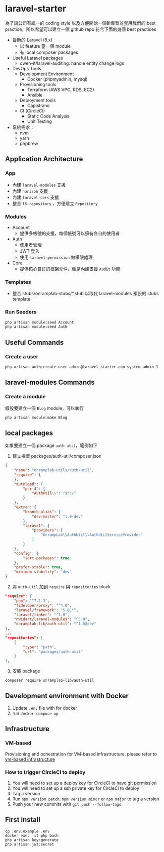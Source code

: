 # laravel-starter

為了讓公司有統一的 coding style 以及方便開始一個新專案並套用我們的 best practice，所以希望可以建立一個 github repo 符合下面的幾個 best practices

* 最新的 Laravel (8.x)
  * 以 feature 當一個 module
  * 有 local composer packages
* Useful Laravel packages
  * owen-it/laravel-auditing: handle entity change logs
* DevOps Tools
  * Development Environment
    * Docker (phpmyadmin, mysql)
  * Provisioning tools
    * Terraform (AWS VPC, RDS, EC2)
    * Ansible
  * Deployment tools
    * Capistrano
  * CI (CircleCI)
    * Static Code Analysis
    * Unit Testing
* 系統需求：
  * nvm
  * yarn
  * phpbrew

## Application Architecture

### App
  * 內建 `laravel-modules` 支援
  * 內建 `horizon` 支援
  * 內建 `laravel-cors` 支援
  * 整合 `l5-repository` ，方便建立 `Repository`

### Modules
  * Account
    * 提供多帳號的支援，每個帳號可以擁有各自的使用者
  * Auth
    * 使用者管理
    * JWT 登入
    * 使用 `laravel-permission` 做權限處理
  * Core
    * 提供核心自訂的框架元件，像是內建支援 `Audit` 功能

### Templates
  * 整合 stubs/onramplab-stubs/*.stub 以取代 laravel-modules 預設的 stubs template

### Run Seeders

```bash
php artisan module:seed Account
php artisan module:seed Auth

```

## Useful Commands

### Create a user

```bash
php artisan auth:create-user admin@laravel-starter.com system-admin 1
```

## laravel-modules Commands

### Create a module
假設要建立一個 `Blog` module，可以執行

```bash
php artisan module:make Blog
```

## local packages
如果要建立一個 package `auth-util`，範例如下

1. 建立檔案 packages/auth-util/composer.json
```json
{
    "name": "onramplab-utils/auth-util",
    "require": {
    },
    "autoload": {
        "psr-4": {
            "AuthUtil\\": "src/"
        }
    },
    "extra": {
        "branch-alias": {
            "dev-master": "1.0-dev"
        },
        "laravel": {
            "providers": [
                "OnrampLab\\AuthUtil\\AuthUtilServiceProvider"
            ]
        }
    },
    "config": {
        "sort-packages": true
    },
    "prefer-stable": true,
    "minimum-stability": "dev"
}
```

2. 將 `auth-util` 加到 `require` 與 `repositories` block
```json
"require": {
    "php": "^7.1.3",
    "fideloper/proxy": "^4.0",
    "laravel/framework": "5.8.*",
    "laravel/tinker": "^1.0",
    "nwidart/laravel-modules": "^5.0",
    "onramplab-lib/auth-util": "^1.0@dev"
},
...
"repositories": [
    {
        "type": "path",
        "url": "packages/auth-util"
    }
],
```

3. 安裝 package
```bash
composer require onramplab-lib/auth-util
```

## Development environment with Docker
1. Update `.env` file with for docker
1. run `docker-compose up`

## Infrastructure
### VM-based
Provisioning and ochestration for VM-based infrastructure, please refer to [vm-based infrastructure](tools/infrastructure/vm-based/README.md)

### How to trigger CircleCI to deploy
1. You will need to set up a deploy key for CircleCI to have git permission
1. You will need to set up a ssh private key for CircleCI to deploy
1. Tag a version
  1. Run `npm version patch`, `npm version minor` or `npm major` to tag a version
  1. Push your new commits with `git push --follow-tags`

## First install
```
cp .env.example .env
docker exec -it php bash
php artisan key:generate
php artisan jwt:secret
```
